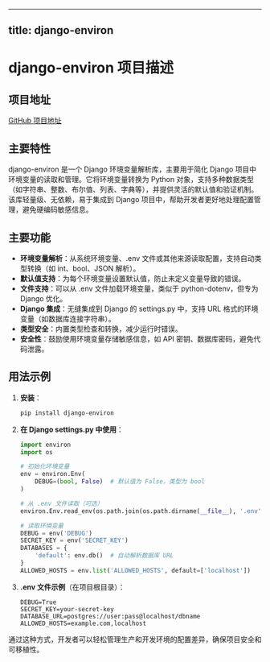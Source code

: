 
---
title: django-environ
---

# django-environ 项目描述

## 项目地址
[GitHub 项目地址](https://github.com/joke2k/django-environ)

## 主要特性
django-environ 是一个 Django 环境变量解析库，主要用于简化 Django 项目中环境变量的读取和管理。它将环境变量转换为 Python 对象，支持多种数据类型（如字符串、整数、布尔值、列表、字典等），并提供灵活的默认值和验证机制。该库轻量级、无依赖，易于集成到 Django 项目中，帮助开发者更好地处理配置管理，避免硬编码敏感信息。

## 主要功能
- **环境变量解析**：从系统环境变量、.env 文件或其他来源读取配置，支持自动类型转换（如 int、bool、JSON 解析）。
- **默认值支持**：为每个环境变量设置默认值，防止未定义变量导致的错误。
- **文件支持**：可以从 .env 文件加载环境变量，类似于 python-dotenv，但专为 Django 优化。
- **Django 集成**：无缝集成到 Django 的 settings.py 中，支持 URL 格式的环境变量（如数据库连接字符串）。
- **类型安全**：内置类型检查和转换，减少运行时错误。
- **安全性**：鼓励使用环境变量存储敏感信息，如 API 密钥、数据库密码，避免代码泄露。

## 用法示例
1. **安装**：
   ```bash
   pip install django-environ
   ```

2. **在 Django settings.py 中使用**：
   ```python
   import environ
   import os

   # 初始化环境变量
   env = environ.Env(
       DEBUG=(bool, False)  # 默认值为 False，类型为 bool
   )

   # 从 .env 文件读取（可选）
   environ.Env.read_env(os.path.join(os.path.dirname(__file__), '.env'))

   # 读取环境变量
   DEBUG = env('DEBUG')
   SECRET_KEY = env('SECRET_KEY')
   DATABASES = {
       'default': env.db()  # 自动解析数据库 URL
   }
   ALLOWED_HOSTS = env.list('ALLOWED_HOSTS', default=['localhost'])
   ```

3. **.env 文件示例**（在项目根目录）：
   ```
   DEBUG=True
   SECRET_KEY=your-secret-key
   DATABASE_URL=postgres://user:pass@localhost/dbname
   ALLOWED_HOSTS=example.com,localhost
   ```

通过这种方式，开发者可以轻松管理生产和开发环境的配置差异，确保项目安全和可移植性。